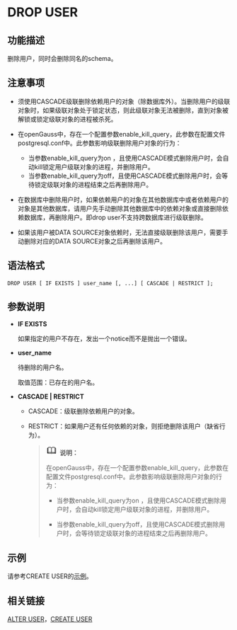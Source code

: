 # DROP USER<a name="ZH-CN_TOPIC_0289900387"></a>

## 功能描述<a name="zh-cn_topic_0283137192_zh-cn_topic_0237122158_zh-cn_topic_0059778403_sd8f7b55734434619b381d7be49aed2df"></a>

删除用户，同时会删除同名的schema。

## 注意事项<a name="zh-cn_topic_0283137192_zh-cn_topic_0237122158_zh-cn_topic_0059778403_sa729a691cce1445b9a6f9427a2e19229"></a>

-   须使用CASCADE级联删除依赖用户的对象（除数据库外）。当删除用户的级联对象时，如果级联对象处于锁定状态，则此级联对象无法被删除，直到对象被解锁或锁定级联对象的进程被杀死。
-   在openGauss中，存在一个配置参数enable\_kill\_query，此参数在配置文件postgresql.conf中。此参数影响级联删除用户对象的行为：
    -   当参数enable\_kill\_query为on ，且使用CASCADE模式删除用户时，会自动kill锁定用户级联对象的进程，并删除用户。
    -   当参数enable\_kill\_query为off，且使用CASCADE模式删除用户时，会等待锁定级联对象的进程结束之后再删除用户。

-   在数据库中删除用户时，如果依赖用户的对象在其他数据库中或者依赖用户的对象是其他数据库，请用户先手动删除其他数据库中的依赖对象或直接删除依赖数据库，再删除用户。即drop user不支持跨数据库进行级联删除。
-   如果该用户被DATA SOURCE对象依赖时，无法直接级联删除该用户，需要手动删除对应的DATA SOURCE对象之后再删除该用户。

## 语法格式<a name="zh-cn_topic_0283137192_zh-cn_topic_0237122158_zh-cn_topic_0059778403_s5d2a1a9a8c0848c5b671e837e381ef36"></a>

```
DROP USER [ IF EXISTS ] user_name [, ...] [ CASCADE | RESTRICT ];
```

## 参数说明<a name="zh-cn_topic_0283137192_zh-cn_topic_0237122158_zh-cn_topic_0059778403_sc2135a1c06504d25b767b85bdea5c694"></a>

-   **IF EXISTS**

    如果指定的用户不存在，发出一个notice而不是抛出一个错误。

-   **user\_name**

    待删除的用户名。

    取值范围：已存在的用户名。

-   **CASCADE | RESTRICT**
    -   CASCADE：级联删除依赖用户的对象。
    -   RESTRICT：如果用户还有任何依赖的对象，则拒绝删除该用户（缺省行为）。

        >![](public_sys-resources/icon-note.png) **说明：** 
        >
        >在openGauss中，存在一个配置参数enable\_kill\_query，此参数在配置文件postgresql.conf中。此参数影响级联删除用户对象的行为：
        >
        >-   当参数enable\_kill\_query为on ，且使用CASCADE模式删除用户时，会自动kill锁定用户级联对象的进程，并删除用户。
        >
        >-   当参数enable\_kill\_query为off，且使用CASCADE模式删除用户时，会等待锁定级联对象的进程结束之后再删除用户。



## 示例<a name="zh-cn_topic_0283137192_zh-cn_topic_0237122158_zh-cn_topic_0059778403_sd583a49fc83b42fd8e73efee55f98ace"></a>

请参考CREATE USER的[示例](CREATE-USER.md#zh-cn_topic_0283136891_zh-cn_topic_0237122125_zh-cn_topic_0059778166_sfbca773f5bcd4799b3ea668b3eb074fa)。

## 相关链接<a name="zh-cn_topic_0283137192_zh-cn_topic_0237122158_zh-cn_topic_0059778403_s428358f9df2f458a8d50d103683f7ee0"></a>

[ALTER USER](ALTER-USER.md)，[CREATE USER](CREATE-USER.md)

